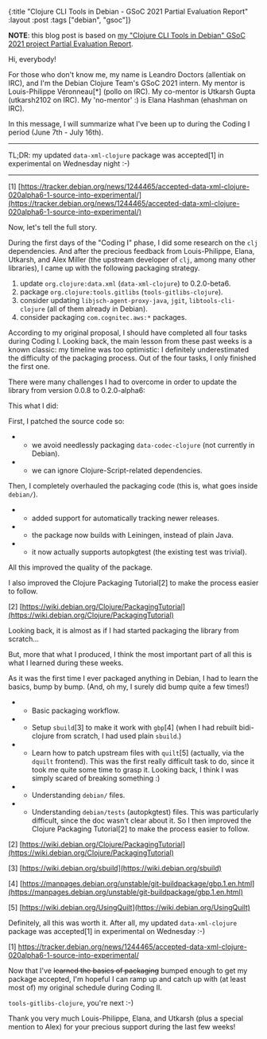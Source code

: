 {:title "Clojure CLI Tools in Debian - GSoC 2021 Partial Evaluation Report"
 :layout :post
 :tags  ["debian", "gsoc"]}

**NOTE**: this blog post is based on [my "Clojure CLI Tools in Debian" GSoC 2021 project Partial Evaluation Report](https://lists.debian.org/debian-clojure/2021/07/msg00000.html).

<!--more-->

Hi, everybody!

For those who don't know me, my name is Leandro Doctors (allentiak on IRC), and I'm the Debian Clojure Team's GSoC 2021 intern. My mentor is Louis-Philippe Véronneau[*] (pollo on IRC). My co-mentor is Utkarsh Gupta (utkarsh2102 on IRC). My 'no-mentor' :) is Elana Hashman (ehashman on IRC).

In this message, I will summarize what I've been up to during the Coding I period (June 7th - July 16th).

***************************************************************************************************
TL;DR: my updated `data-xml-clojure` package was accepted[1] in experimental on Wednesday night :-)
***************************************************************************************************

[1] [https://tracker.debian.org/news/1244465/accepted-data-xml-clojure-020alpha6-1-source-into-experimental/](https://tracker.debian.org/news/1244465/accepted-data-xml-clojure-020alpha6-1-source-into-experimental/)


Now, let's tell the full story.


During the first days of the "Coding I" phase, I did some research on the `clj` dependencies. And after the precious feedback from Louis-Philippe, Elana, Utkarsh, and Alex Miller (the upstream developer of `clj`, among many other libraries), I came up with the following packaging strategy.

 1) update `org.clojure:data.xml` (`data-xml-clojure`) to 0.2.0-beta6.
 2) package `org.clojure:tools.gitlibs` (`tools-gitlibs-clojure`).
 3) consider updating `libjsch-agent-proxy-java`, `jgit`, `libtools-cli-clojure` (all of them already in Debian).
 4) consider packaging `com.cognitec.aws:*` packages.

According to my original proposal, I should have completed all four tasks during Coding I.
Looking back, the main lesson from these past weeks is a known classic: my timeline was too optimistic: I definitely underestimated the difficulty of the packaging process. Out of the four tasks, I only finished the first one.

There were many challenges I had to overcome in order to update the library from version 0.0.8 to 0.2.0-alpha6:


This what I did:

First, I patched the source code so:
- - we avoid needlessly packaging `data-codec-clojure` (not currently in Debian).
- - we can ignore Clojure-Script-related dependencies.

Then, I completely overhauled the packaging code (this is, what goes inside `debian/`).
- - added support for automatically tracking newer releases.
- - the package now builds with Leiningen, instead of plain Java.
- - it now actually supports autopkgtest (the existing test was trivial).

All this improved the quality of the package.

I also improved the Clojure Packaging Tutorial[2] to make the process easier to follow.

[2] [https://wiki.debian.org/Clojure/PackagingTutorial](https://wiki.debian.org/Clojure/PackagingTutorial)


Looking back, it is almost as if I had started packaging the library from scratch...

But, more that what I produced, I think the most important part of all this is what I learned during these weeks.

As it was the first time I ever packaged anything in Debian, I had to learn the basics, bump by bump. (And, oh my, I surely did bump quite a few times!)
- - Basic packaging workflow.
- - Setup `sbuild`[3] to make it work with `gbp`[4] (when I had rebuilt bidi-clojure from scratch, I had used plain `sbuild`.)
- - Learn how to patch upstream files with `quilt`[5] (actually, via the `dquilt` frontend). This was the first really difficult task to do, since it took me quite some time to grasp it. Looking back, I think I was simply scared of breaking something :)
- - Understanding `debian/` files.
- - Understanding `debian/tests` (autopkgtest) files. This was particularly difficult, since the doc wasn't clear about it. So I then improved the Clojure Packaging Tutorial[2] to make the process easier to follow.

[2] [https://wiki.debian.org/Clojure/PackagingTutorial](https://wiki.debian.org/Clojure/PackagingTutorial)

[3] [https://wiki.debian.org/sbuild](https://wiki.debian.org/sbuild)

[4] [https://manpages.debian.org/unstable/git-buildpackage/gbp.1.en.html](https://manpages.debian.org/unstable/git-buildpackage/gbp.1.en.html)

[5] [https://wiki.debian.org/UsingQuilt](https://wiki.debian.org/UsingQuilt)


Definitely, all this was worth it. After all, my updated `data-xml-clojure` package was accepted[1] in experimental on Wednesday :-)

[1] https://tracker.debian.org/news/1244465/accepted-data-xml-clojure-020alpha6-1-source-into-experimental/


Now that I've ~~learned the basics of packaging~~ bumped enough to get my package accepted, I'm hopeful I can ramp up and catch up with (at least most of) my original schedule during Coding II.

`tools-gitlibs-clojure`, you're next :-)


Thank you very much Louis-Philippe, Elana, and Utkarsh (plus a special mention to Alex) for your precious support during the last few weeks!
